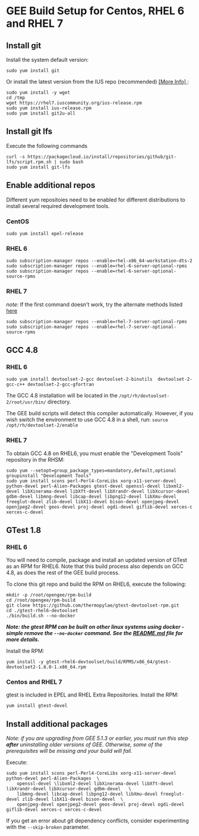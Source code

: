 # GEE Build Setup for Centos, RHEL 6 and RHEL 7     


## Install git  
    
Install the system default version:
    
```
sudo yum install git
```
    
Or install the latest version from the IUS repo (recommended) [ [More Info] ](https://ius.io/GettingStarted/):
```
sudo yum install -y wget
cd /tmp
wget https://rhel7.iuscommunity.org/ius-release.rpm
sudo yum install ius-release.rpm
sudo yum install git2u-all
```
        
        
## Install git lfs
   
Execute the following commands
    
```
curl -s https://packagecloud.io/install/repositories/github/git-lfs/script.rpm.sh | sudo bash
sudo yum install git-lfs
```



## Enable additional repos
Different yum repositoies need to be enabled for different distributions to install several required development tools.  

### CentOS  
```
sudo yum install epel-release
```
### RHEL 6
```
sudo subscription-manager repos --enable=rhel-x86_64-workstation-dts-2
sudo subscription-manager repos --enable=rhel-6-server-optional-rpms
sudo subscription-manager repos --enable=rhel-6-server-optional-source-rpms
```
### RHEL 7  

_note:_ If the first command doesn't work, try the alternate methods listed [here](https://www.cyberciti.biz/faq/installing-rhel-epel-repo-on-centos-redhat-7-x/)
```
sudo subscription-manager repos --enable=rhel-7-server-optional-rpms
sudo subscription-manager repos --enable=rhel-7-server-optional-source-rpms
```    
       
## GCC 4.8

### RHEL 6

```
sudo yum install devtoolset-2-gcc devtoolset-2-binutils  devtoolset-2-gcc-c++ devtoolset-2-gcc-gfortran
```

The GCC 4.8 installation will be located in the `/opt/rh/devtoolset-2/root/usr/bin/` directory.  

The GEE build scripts will detect this compiler automatically. However, if you wish switch the environment to use GCC 4.8 in a shell, run: 
```source /opt/rh/devtoolset-2/enable```

### RHEL 7

To obtain GCC 4.8 on RHEL6, you must enable the "Development Tools" repository in the RHSM: 
```
sudo yum --setopt=group_package_types=mandatory,default,optional groupinstall "Development Tools"
sudo yum install scons perl-Perl4-CoreLibs xorg-x11-server-devel python-devel perl-Alien-Packages gtest-devel openssl-devel libxml2-devel libXinerama-devel libXft-devel libXrandr-devel libXcursor-devel gdbm-devel libmng-devel libcap-devel libpng12-devel libXmu-devel freeglut-devel zlib-devel libX11-devel bison-devel openjpeg-devel openjpeg2-devel geos-devel proj-devel ogdi-devel giflib-devel xerces-c xerces-c-devel
```

## GTest 1.8

### RHEL 6
You will need to compile, package and install an updated version of GTest as an RPM for RHEL6.   Note that this build process also depends on GCC 4.8, as does the rest of the GEE build process. 

To clone this git repo and build the RPM on RHEL6, execute the following: 
```
mkdir -p /root/opengee/rpm-build
cd /root/opengee/rpm-build 
git clone https://github.com/thermopylae/gtest-devtoolset-rpm.git 
cd ./gtest-rhel6-devtoolset
./bin/build.sh --no-docker 
```
___Note: the gtest RPM can be built on other linux systems using docker - simple remove the ```--no-docker``` command.  See the [README.md](https://github.com/thermopylae/gtest-devtoolset-rpm) file for more details.___  
  
Install the RPM: 
``` 
yum install -y gtest-rhel6-devtoolset/build/RPMS/x86_64/gtest-devtoolset2-1.8.0-1.x86_64.rpm

```  

### Centos and RHEL 7

gtest is included in EPEL and RHEL Extra Repositories.  Install the RPM: 
```
yum install gtest-devel
``` 

## Install additional packages

_Note: if you are upgrading from GEE 5.1.3 or earlier, you must run this step __after__ uninstalling older versions of GEE.  Otherwise, some of the prerequisites will be missing and your build will fail._

Execute: 
```
sudo yum install scons perl-Perl4-CoreLibs xorg-x11-server-devel python-devel perl-Alien-Packages  \
    openssl-devel \libxml2-devel libXinerama-devel libXft-devel libXrandr-devel libXcursor-devel gdbm-devel   \
    libmng-devel libcap-devel libpng12-devel libXmu-devel freeglut-devel zlib-devel libX11-devel bison-devel  \
    openjpeg-devel openjpeg2-devel geos-devel proj-devel ogdi-devel giflib-devel xerces-c xerces-c-devel
```


If you get an error about git dependency conflicts, consider experimenting with the `--skip-broken` parameter.






